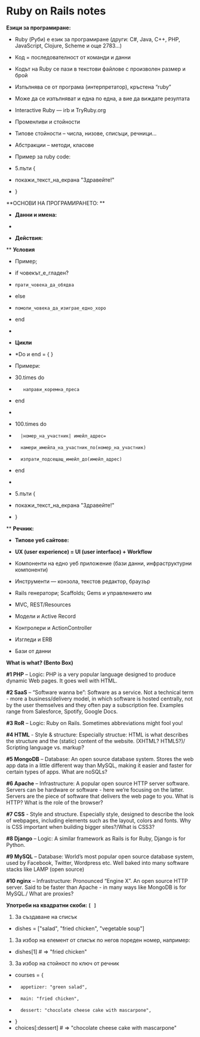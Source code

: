 # Ruby on Rails notes

**Езици за програмиране:**

*   Ruby (Руби) е език за програмиране (други: C#, Java, C++, PHP, JavaScript, Clojure, Scheme и още 2783...)
*   Код = последователност от команди и данни
*   Кодът на Ruby се пази в текстови файлове с произволен размер и брой
*   Изпълнява се от програма (интерпретатор), кръстена “ruby”
*   Може да се изпълняват и една по една, а вие да виждате резултата
*   Interactive Ruby — irb и TryRuby.org
*   Променливи и стойности
*   Типове стойности – числа, низове, списъци, речници…
*   Абстракции – методи, класове

*   Пример за ruby code:

*   5.пъти {
*   покажи_текст_на_екрана "Здравейте!"
*   }

**ОСНОВИ НА ПРОГРАМИРАНЕТО: **

*   **Данни и имена:**

*    
*   **Действия:**

**   **Условия**

*   Пример;

*   if човекът_е_гладен?
*     прати_човека_да_обядва
*   else
*     помоли_човека_да_изиграе_едно_хоро
*   end

*    
*   **Цикли**

*   *Do и end = { }

*   Примери:

*   30.times do
*        направи_коремна_преса
*   end

*

*   100.times do
*       |номер_на_участник| имейл_адрес=  
*       намери_имейла_на_участник_по(номер_на_участник)
*       изпрати_подсещащ_имейл_до(имейл_адрес)
*   end

*

*   5.пъти {
*   покажи_текст_на_екрана "Здравейте!"
*   } 

**   **Речник:**

*   **Типове уеб сайтове:**

*   **UX (user experience) = UI (user interface) + Workflow**

*   Компоненти на едно уеб приложение (бази данни, инфраструктурни компоненти)
*   Инструменти — конзола, текстов редактор, браузър
*   Rails генератори; Scaffolds; Gems и управлението им
*   MVC, REST/Resources
*   Модели и Active Record
*   Контролери и ActionController
*   Изгледи и ERB
*   Бази от данни 

**What is what? (Bento Box)**

**#1 PHP** – Logic: PHP is a very popular language designed to produce dynamic Web pages. It goes well with HTML.

**#2 SaaS** – “Software wanna be”: Software as a service. Not a technical term - more a business/delivery model, in which software is hosted centrally, not by the user themselves and they often pay a subscription fee. Examples range from Salesforce, Spotify, Google Docs.

**#3 RoR** – Logic: Ruby on Rails. Sometimes abbreviations might fool you!

**#4 HTML** - Style & structure: Especially structue: HTML is what describes the structure and the (static) content of the website. (XHTML? HTML5?)/ Scripting language vs. markup?

**#5 MongoDB** – Database: An open source database system. Stores the web app data in a little different way than MySQL, making it easier and faster for certain types of apps. What are noSQLs?

**#6 Apache** – Infrastructure: A popular open source HTTP server software. Servers can be hardware or software - here we’re focusing on the latter. Servers are the piece of software that delivers the web page to you. What is HTTP? What is the role of the browser?

**#7 CSS** - Style and structure. Especially style, designed to describe the look of webpages, including elements such as the layout, colors and fonts. Why is CSS important when building bigger sites?/What is CSS3?

**#8 Django** – Logic: A similar framework as Rails is for Ruby, Django is for Python.

**#9 MySQL** – Database: World’s most popular open source database system, used by Facebook, Twitter, Wordpress etc. Well baked into many software stacks like LAMP (open source)

**#10 nginx** – Infrastructure: Pronounced “Engine X”. An open source HTTP server. Said to be faster than Apache - in many ways like MongoDB is for MySQL./ What are proxies?

**Употреби на квадратни скоби: `[ ]`**

1.  За създаване на списък

*   dishes = ["salad", "fried chicken", "vegetable soup"]

1.  За избор на елемент от списък по негов пореден номер, например: 

*   dishes[1] # => "fried chicken"

3. За избор на стойност по ключ от речник

*   courses = {
*       appetizer: "green salad",
*       main: "fried chicken",
*       dessert: "chocolate cheese cake with mascarpone",
*   }
*   choices[:dessert] # => "chocolate cheese cake with mascarpone"
